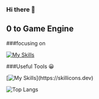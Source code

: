### Hi there 👋

## 0 to Game Engine

###focusing on

[![My Skills](https://skillicons.dev/icons?i=cpp,cmake,unreal,lua)](https://skillicons.dev)

###Useful Tools 😀

[![My Skills](https://skillicons.dev/icons?i=godot,vim,visualstudio,)](https://skillicons.dev)

![Top Langs](https://github-readme-stats.vercel.app/api/top-langs/?username=GusT177&hide_progress=true)



